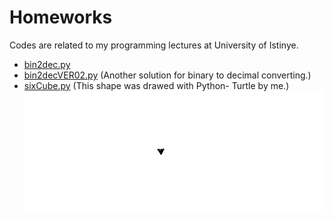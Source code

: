 # Homeworks
Codes are related to my programming lectures at University of Istinye.

- [bin2dec.py](https://github.com/ErtanOzdemir/Homeworks/blob/master/bin2dec.py)
- [bin2decVER02.py](https://github.com/ErtanOzdemir/Homeworks/blob/master/bin2decVER02.py) (Another solution for binary to decimal converting.)
- [sixCube.py](https://github.com/ErtanOzdemir/Homeworks/blob/master/sixCube.py) (This shape was drawed with Python- Turtle by me.)
![](assets/shape.gif)

